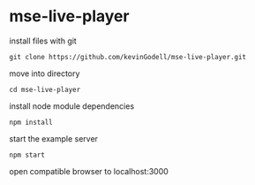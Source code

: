 # mse-live-player

install files with git

```
git clone https://github.com/kevinGodell/mse-live-player.git
```

move into directory

```
cd mse-live-player
```

install node module dependencies

```
npm install
```

start the example server

```
npm start
```

open compatible browser to localhost:3000
